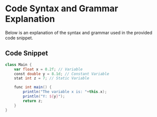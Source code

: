 # Code Syntax and Grammar Explanation

Below is an explanation of the syntax and grammar used in the provided code snippet.

## Code Snippet

```groovy
class Main {
    var float x = 0.2f; // Variable
    const double y = 8.1d; // Constant Variable
    stat int z = 7; // Static Variable

    func int main() {
        println("The variable x is: "+this.x);
        println("Y: ${y}");
        return z;
    }
}